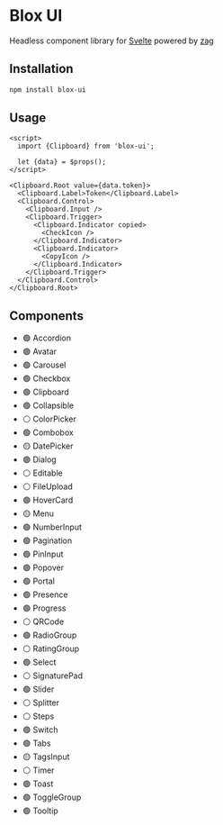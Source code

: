 # Blox UI

Headless component library for [Svelte](https://svelte.dev/) powered by [zag](https://zagjs.com/)

## Installation

```bash
npm install blox-ui
```

## Usage

```svelte
<script>
  import {Clipboard} from 'blox-ui';

  let {data} = $props();
</script>

<Clipboard.Root value={data.token}>
  <Clipboard.Label>Token</Clipboard.Label>
  <Clipboard.Control>
    <Clipboard.Input />
    <Clipboard.Trigger>
      <Clipboard.Indicator copied>
        <CheckIcon />
      </Clipboard.Indicator>
      <Clipboard.Indicator>
        <CopyIcon />
      </Clipboard.Indicator>
    </Clipboard.Trigger>
  </Clipboard.Control>
</Clipboard.Root>
```

## Components

- 🟢 Accordion
- 🟢 Avatar
- 🟢 Carousel
- 🟢 Checkbox
- 🟢 Clipboard
- 🟢 Collapsible
- ⚪ ColorPicker
- 🟢 Combobox
- 🟡 DatePicker
- 🟢 Dialog
- ⚪ Editable
- ⚪ FileUpload
- 🟢 HoverCard
- 🟡 Menu
- 🟢 NumberInput
- 🟢 Pagination
- 🟢 PinInput
- 🟢 Popover
- 🟢 Portal
- 🟢 Presence
- 🟢 Progress
- ⚪ QRCode
- 🟢 RadioGroup
- ⚪ RatingGroup
- 🟢 Select
- ⚪ SignaturePad
- 🟢 Slider
- ⚪ Splitter
- ⚪ Steps
- 🟢 Switch
- 🟢 Tabs
- 🟡 TagsInput
- ⚪ Timer
- 🟢 Toast
- 🟢 ToggleGroup
- 🟢 Tooltip

